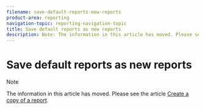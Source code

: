 ```yaml
---
filename: save-default-reports-new-reports
product-area: reporting
navigation-topic: reporting-navigation-topic
title: Save default reports as new reports
description: Note: The information in this article has moved. Please see the article Create a copy of a report.
---
```


# Save default reports as new reports

>[!NOTE]
>
>The information in this article has moved. Please see the article [Create a copy of a report](../../../reports-and-dashboards/reports/creating-and-managing-reports/create-copy-report.md).


